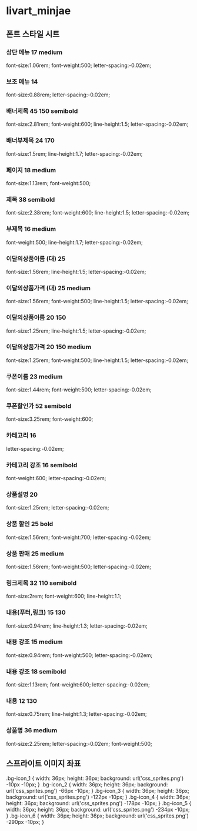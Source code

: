 # livart_minjae
## 폰트 스타일 시트
### 상단 메뉴 17 medium
font-size:1.06rem; font-weight:500; letter-spacing:-0.02em;
### 보조 메뉴 14
font-size:0.88rem; letter-spacing:-0.02em;
### 배너제목 45 150 semibold
font-size:2.81rem; font-weight:600; line-height:1.5; letter-spacing:-0.02em;
### 배너부제목 24 170
font-size:1.5rem; line-height:1.7; letter-spacing:-0.02em;
### 페이지 18 medium
font-size:1.13rem; font-weight:500;
### 제목 38 semibold
font-size:2.38rem; font-weight:600; line-height:1.5; letter-spacing:-0.02em;
### 부제목 16 medium
font-weight:500; line-height:1.7; letter-spacing:-0.02em;
### 이달의상품이름 (대) 25
font-size:1.56rem; line-height:1.5; letter-spacing:-0.02em;
### 이달의상품가격 (대) 25 medium
font-size:1.56rem; font-weight:500; line-height:1.5; letter-spacing:-0.02em;
### 이달의상품이름 20 150
font-size:1.25rem; line-height:1.5; letter-spacing:-0.02em;
### 이달의상품가격 20 150 medium
font-size:1.25rem; font-weight:500; line-height:1.5; letter-spacing:-0.02em;
### 쿠폰이름 23 medium
font-size:1.44rem; font-weight:500; letter-spacing:-0.02em;
### 쿠폰할인가 52 semibold
font-size:3.25rem; font-weight:600;
### 카테고리 16
letter-spacing:-0.02em;
### 카테고리 강조 16 semibold
font-weight:600; letter-spacing:-0.02em;
### 상품설명 20
font-size:1.25rem; letter-spacing:-0.02em;
### 상품 할인 25 bold
font-size:1.56rem; font-weight:700; letter-spacing:-0.02em;
### 상품 판매 25 medium
font-size:1.56rem; font-weight:500; letter-spacing:-0.02em;
### 링크제목 32 110 semibold
font-size:2rem; font-weight:600; line-height:1.1;
### 내용(푸터,링크) 15 130
font-size:0.94rem; line-height:1.3; letter-spacing:-0.02em;
### 내용 강조 15 medium
font-size:0.94rem; font-weight:500; letter-spacing:-0.02em;
### 내용 강조 18 semibold
font-size:1.13rem; font-weight:600; letter-spacing:-0.02em;
### 내용 12 130
font-size:0.75rem; line-height:1.3; letter-spacing:-0.02em;
### 상품명 36 medium
font-size:2.25rem; letter-spacing:-0.02em; font-weight:500;

## 스프라이트 이미지 좌표
.bg-icon_1 {
    width: 36px; height: 36px;
    background: url('css_sprites.png') -10px -10px;
}
.bg-icon_2 {
    width: 36px; height: 36px;
    background: url('css_sprites.png') -66px -10px;
}
.bg-icon_3 {
    width: 36px; height: 36px;
    background: url('css_sprites.png') -122px -10px;
}
.bg-icon_4 {
    width: 36px; height: 36px;
    background: url('css_sprites.png') -178px -10px;
}
.bg-icon_5 {
    width: 36px; height: 36px;
    background: url('css_sprites.png') -234px -10px;
}
.bg-icon_6 {
    width: 36px; height: 36px;
    background: url('css_sprites.png') -290px -10px;
}
